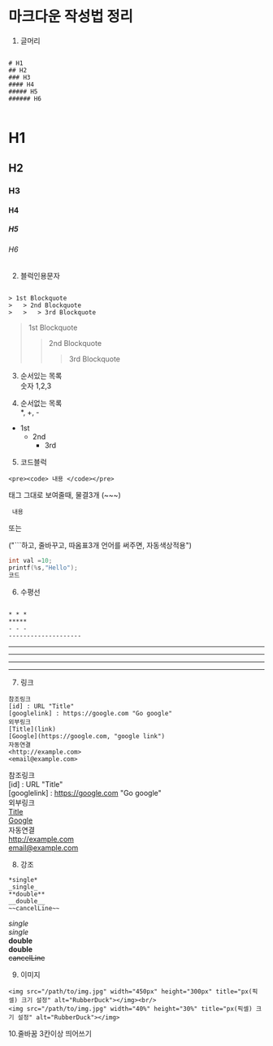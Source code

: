 # 마크다운 작성법 정리
1. 글머리
<pre><code> 
# H1
## H2
### H3
#### H4
##### H5
###### H6
 </code></pre>
# H1
## H2
### H3
#### H4
##### H5
###### H6

2. 블럭인용문자
<pre><code>
> 1st Blockquote
>   > 2nd Blockquote
>   >   > 3rd Blockquote
</code></pre>

> 1st Blockquote
>   > 2nd Blockquote
>   >   > 3rd Blockquote

3. 순서있는 목록   
숫자 1,2,3

4. 순서없는 목록   
*, +, -
* 1st
  + 2nd
    - 3rd


5. 코드블럭
~~~
<pre><code> 내용 </code></pre>
~~~
태그 그대로 보여줄때, 물결3개 (~~~)
<pre><code> 내용 </code></pre>

또는 

("```하고, 줄바꾸고, 따옴표3개 언어를 써주면, 자동색상적용")   
```c
int val =10;
printf(%s,"Hello");
코드
```

6. 수평선
<pre><code>
* * *
*****
- - - 
--------------------
</code></pre>
* * *
*****
- - - 
--------------------

7. 링크
~~~
참조링크
[id] : URL "Title"
[googlelink] : https://google.com "Go google"
외부링크
[Title](link)
[Google](https://google.com, "google link")
자동연결
<http://example.com>
<email@example.com>
~~~
참조링크   
[id] : URL "Title"   
[googlelink] : https://google.com "Go google"    
외부링크   
[Title](link)   
[Google](https://google.com, "google link")   
자동연결   
<http://example.com>   
<email@example.com>   

8. 강조   
~~~
*single*   
_single_   
**double**   
__double__   
~~cancelLine~~   
~~~
*single*   
_single_   
**double**   
__double__   
~~cancelLine~~   

9. 이미지   
~~~
<img src="/path/to/img.jpg" width="450px" height="300px" title="px(픽셀) 크기 설정" alt="RubberDuck"></img><br/>
<img src="/path/to/img.jpg" width="40%" height="30%" title="px(픽셀) 크기 설정" alt="RubberDuck"></img>
~~~


10.줄바꿈 3칸이상 띄어쓰기





